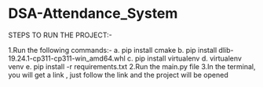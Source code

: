 # DSA-Attendance_System
STEPS TO RUN THE PROJECT:-

1.Run the following commands:-
	a. pip install cmake
	b. pip install dlib-19.24.1-cp311-cp311-win_amd64.whl
	c. pip install virtualenv
	d.  virtualenv venv
	e. pip install -r requirements.txt
2.Run the main.py file
3.In the terminal, you will get a link , just follow the link and the project will be opened
